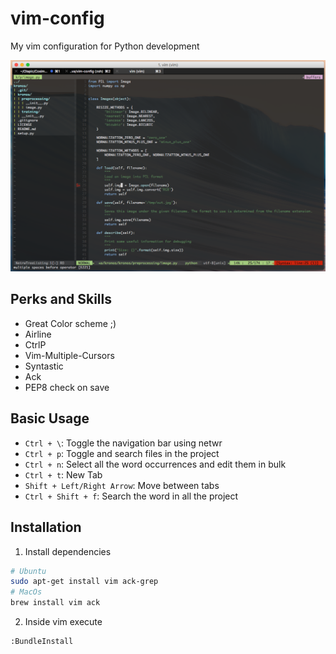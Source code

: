 # vim-config
My vim configuration for Python development

![](./screenshot.png)

## Perks and Skills
- Great Color scheme ;)
- Airline
- CtrlP
- Vim-Multiple-Cursors
- Syntastic
- Ack
- PEP8 check on save

## Basic Usage
- `Ctrl + \`: Toggle the navigation bar using netwr
- `Ctrl + p`: Toggle and search files in the project
- `Ctrl + n`: Select all the word occurrences and edit them in bulk
- `Ctrl + t`: New Tab
- `Shift + Left/Right Arrow`: Move between tabs
- `Ctrl + Shift + f`: Search the word in all the project

## Installation
1. Install dependencies
```bash
# Ubuntu
sudo apt-get install vim ack-grep
# MacOs
brew install vim ack
```
2. Inside vim execute
```bash
:BundleInstall
```
